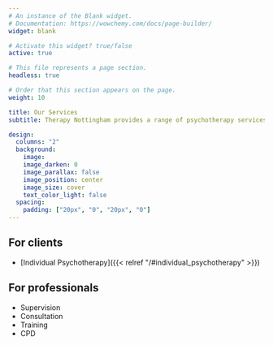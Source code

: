 ```yaml
---
# An instance of the Blank widget.
# Documentation: https://wowchemy.com/docs/page-builder/
widget: blank

# Activate this widget? true/false
active: true

# This file represents a page section.
headless: true

# Order that this section appears on the page.
weight: 10

title: Our Services
subtitle: Therapy Nottingham provides a range of psychotherapy services for individuals, as well as consultation, supervision, training and CPD for professionals

design:
  columns: "2"
  background:
    image:
    image_darken: 0
    image_parallax: false
    image_position: center
    image_size: cover
    text_color_light: false
  spacing:
    padding: ["20px", "0", "20px", "0"]
---
```

## For clients
- [Individual Psychotherapy]({{< relref "/#individual_psychotherapy" >}})

## For professionals
- Supervision
- Consultation
- Training
- CPD
